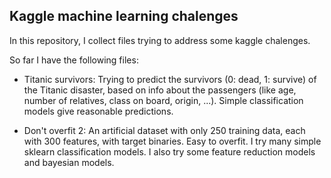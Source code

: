 ## Kaggle machine learning chalenges

In this repository, I collect files trying to address some kaggle chalenges.

So far I have the following files:

- Titanic survivors: Trying to predict the survivors (0: dead, 1: survive) of the Titanic disaster, based on info about the passengers (like age, number of relatives, class on board, origin, ...).  Simple classification models give reasonable predictions.

- Don't overfit 2: An artificial dataset with only 250 training data, each with 300 features, with target binaries. Easy to overfit. I try many simple sklearn classification models. I also try some feature reduction models and bayesian models.
